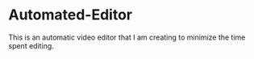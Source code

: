 # Automated-Editor
This is an automatic video editor that I am creating to minimize the time spent editing.

